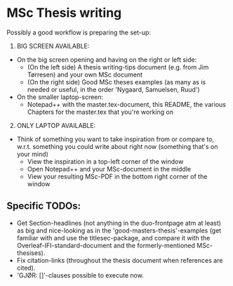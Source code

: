 # MSc Thesis writing

Possibly a good workflow is preparing the set-up:
1) BIG SCREEN AVAILABLE:
* On the big screen opening and having on the right or left side:
	+ (On the left side) A thesis writing-tips document (e.g. from Jim Tørresen) and your own MSc document
	+ (On the right side) Good MSc theses examples (as many as is needed or useful, in the order 'Nygaard, Samuelsen, Ruud')
* On the smaller laptop-screen:
	+ Notepad++ with the master.tex-document, this README, the various Chapters for the master.tex that you're working on

2) ONLY LAPTOP AVAILABLE:
* Think of something you want to take inspiration from or compare to, w.r.t. something you could write about right now (something that's on your mind)
	+ View the inspiration in a top-left corner of the window
	+ Open Notepad++ and your MSc-document in the middle
	+ View your resulting MSc-PDF in the bottom right corner of the window

## Specific TODOs:
* Get Section-headlines (not anything in the duo-frontpage atm at least) as big and nice-looking as in the 'good-masters-thesis'-examples (get familiar with and use the titlesec-package, and compare it with the Overleaf-IFI-standard-document and the formerly-mentioned MSc-thesises).
* Fix citation-links (throughout the thesis document when references are cited).
* 'GJØR: []'-clauses possible to execute now.